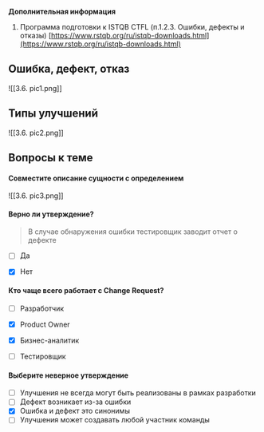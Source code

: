 
**Дополнительная информация**

1. Программа подготовки к ISTQB CTFL (п.1.2.3. Ошибки, дефекты и отказы) [https://www.rstqb.org/ru/istqb-downloads.html](https://www.rstqb.org/ru/istqb-downloads.html)





## **Ошибка, дефект, отказ**

![[3.6. pic1.png]]


## **Типы улучшений**

![[3.6. pic2.png]]





<a id='task1'></a>
## Вопросы к теме


#### Совместите описание сущности с определением

![[3.6. pic3.png]]




#### Верно ли утверждение?

> В случае обнаружения ошибки тестировщик заводит отчет о дефекте


 -  [ ] Да
 -  [x] Нет




#### Кто чаще всего работает с Change Request?


 -  [ ] Разработчик
 -  [x] Product Owner
 -  [x] Бизнес-аналитик
 -  [ ] Тестировщик




#### Выберите неверное утверждение


 -  [ ] Улучшения не всегда могут быть реализованы в рамках разработки
 -  [ ] Дефект возникает из-за ошибки
 -  [x] Ошибка и дефект это синонимы
 -  [ ] Улучшения может создавать любой участник команды